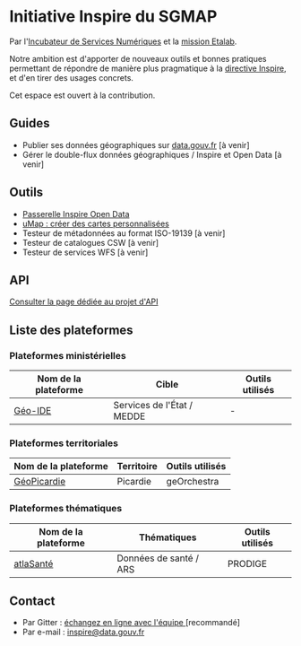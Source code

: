# Initiative Inspire du SGMAP

Par l'[Incubateur de Services Numériques](http://sgmap.fr) et la [mission Etalab](http://www.etalab.gouv.fr).

Notre ambition est d'apporter de nouveaux outils et bonnes pratiques permettant de répondre de manière plus pragmatique à la [directive Inspire](http://inspire.ec.europa.eu/), et d'en tirer des usages concrets.

Cet espace est ouvert à la contribution.

## Guides

* Publier ses données géographiques sur [data.gouv.fr](https://www.data.gouv.fr/) [à venir]
* Gérer le double-flux données géographiques / Inspire et Open Data [à venir]

## Outils

* [Passerelle Inspire Open Data](https://inspire.data.gouv.fr)
* [uMap : créer des cartes personnalisées](https://umap.openstreetmap.fr)
* Testeur de métadonnées au format ISO-19139 [à venir]
* Testeur de catalogues CSW [à venir]
* Testeur de services WFS [à venir]

## API

[Consulter la page dédiée au projet d'API](https://github.com/sgmap/inspire/blob/master/API.md)

## Liste des plateformes

### Plateformes ministérielles

| Nom de la plateforme | Cible | Outils utilisés |
| ------------- | ----------- | ----------- |
| [Géo-IDE](http://http://catalogue.geo-ide.developpement-durable.gouv.fr/) | Services de l'État / MEDDE | - |

### Plateformes territoriales

| Nom de la plateforme | Territoire | Outils utilisés |
| ------------- | ----------- | ----------- |
| [GéoPicardie](https://www.geopicardie.fr/portail/) | Picardie | geOrchestra |

### Plateformes thématiques

| Nom de la plateforme | Thématiques | Outils utilisés |
| ------------- | ----------- | ----------- |
| [atlaSanté](http://www.atlasante.fr/) | Données de santé / ARS | PRODIGE |

## Contact

* Par Gitter : [échangez en ligne avec l'équipe ](https://gitter.im/sgmap/inspire) [recommandé]
* Par e-mail : [inspire@data.gouv.fr](mailto:inspire@data.gouv.fr)

